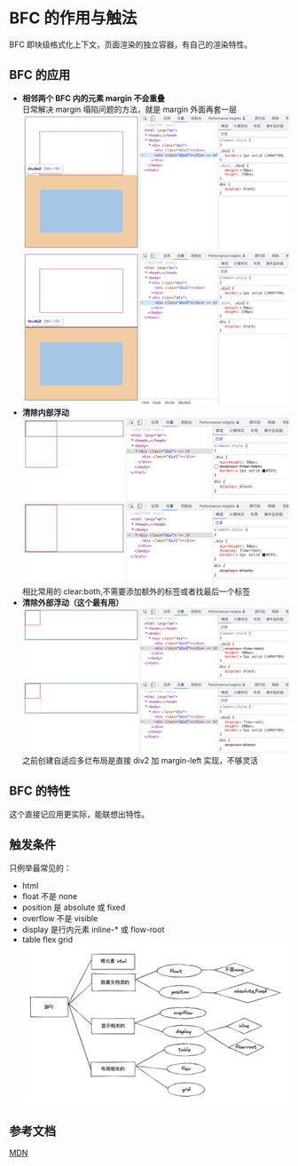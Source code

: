 # BFC 的作用与触法

BFC 即块级格式化上下文，页面渲染的独立容器，有自己的渲染特性。

## BFC 的应用

- **相邻两个 BFC 内的元素 margin 不会重叠**  
  日常解决 margin 塌陷问题的方法，就是 margin 外面再套一层
  ![img](./images/2022-11-14%2010.54.06.png)
  ![img](./images/2022-11-14%2010.55.17.png)
- **清除内部浮动**
  ![img](./images/2022-11-14%2010.40.51.png)
  ![img](./images/2022-11-14%2010.40.59.png)
  相比常用的 clear:both,不需要添加额外的标签或者找最后一个标签
- **清除外部浮动（这个最有用）**
  ![img](./images/2022-11-14%2011.14.26.png)
  ![img](./images/2022-11-14%2011.14.35.png)
  之前创建自适应多烂布局是直接 div2 加 margin-left 实现，不够灵活

## BFC 的特性

这个直接记应用更实际，能联想出特性。

## 触发条件

只例举最常见的：

- html
- float 不是 none
- position 是 absolute 或 fixed
- overflow 不是 visible
- display 是行内元素 inline-\* 或 flow-root
- table flex grid
  ![img](./images/2022-11-14%2011.51.11.png)

## 参考文档

[MDN](https://developer.mozilla.org/zh-CN/docs/Web/Guide/CSS/Block_formatting_context)

